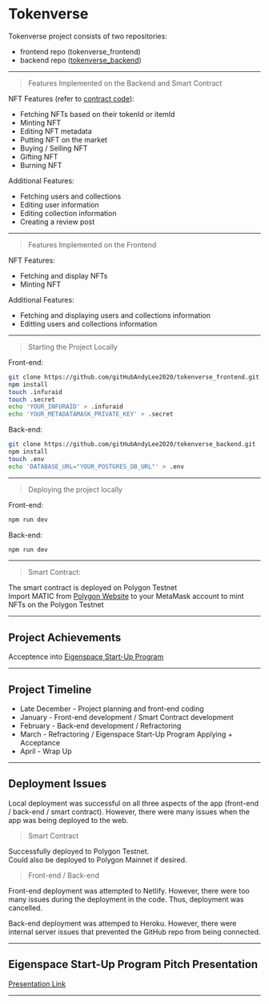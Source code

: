 # Tokenverse

Tokenverse project consists of two repositories:

- frontend repo (tokenverse_frontend)
- backend repo ([tokenverse_backend](https://github.com/gitHubAndyLee2020/tokenverse_backend))

---

> Features Implemented on the Backend and Smart Contract

NFT Features (refer to [contract code](https://github.com/gitHubAndyLee2020/tokenverse_frontend/tree/main/contracts)):

- Fetching NFTs based on their tokenId or itemId
- Minting NFT
- Editing NFT metadata
- Putting NFT on the market
- Buying / Selling NFT
- Gifting NFT
- Burning NFT

Additional Features:

- Fetching users and collections
- Editing user information
- Editing collection information
- Creating a review post

---

> Features Implemented on the Frontend

NFT Features:

- Fetching and display NFTs
- Minting NFT

Additional Features:

- Fetching and displaying users and collections information
- Editting users and collections information

---

> Starting the Project Locally

Front-end:

```bash
git clone https://github.com/gitHubAndyLee2020/tokenverse_frontend.git
npm install
touch .infuraid
touch .secret
echo 'YOUR_INFURAID' > .infuraid
echo 'YOUR_METADATAMASK_PRIVATE_KEY' > .secret
```

Back-end:

```bash
git clone https://github.com/gitHubAndyLee2020/tokenverse_backend.git
npm install
touch .env
echo 'DATABASE_URL="YOUR_POSTGRES_DB_URL"' > .env
```

---

> Deploying the project locally

Front-end:

```bash
npm run dev
```

Back-end:

```bash
npm run dev
```

---

> Smart Contract:

The smart contract is deployed on Polygon Testnet  
Import MATIC from [Polygon Website](https://faucet.polygon.technology/) to your MetaMask account to mint NFTs on the Polygon Testnet

---

## Project Achievements

Acceptence into [Eigenspace Start-Up Program](https://eigenspace.com/)

---

## Project Timeline

- Late December - Project planning and front-end coding
- January - Front-end development / Smart Contract development
- February - Back-end development / Refractoring
- March - Refractoring / Eigenspace Start-Up Program Applying + Acceptance
- April - Wrap Up

---

## Deployment Issues

Local deployment was successful on all three aspects of the app (front-end / back-end / smart contract). However, there were many issues when the app was being deployed to the web.

> Smart Contract

Successfully deployed to Polygon Testnet.  
Could also be deployed to Polygon Mainnet if desired.

> Front-end / Back-end

Front-end deployment was attempted to Netlify. However, there were too many issues during the deployment in the code. Thus, deployment was cancelled.

Back-end deployment was attemped to Heroku. However, there were internal server issues that prevented the GitHub repo from being connected.

---

## Eigenspace Start-Up Program Pitch Presentation

[Presentation Link](https://docs.google.com/presentation/d/16mMqWENgJvZDw1u8j-9AT-RARsnx6XAbOTdliFD-73A/edit?userstoinvite=mayapop@gmail.com)

---
